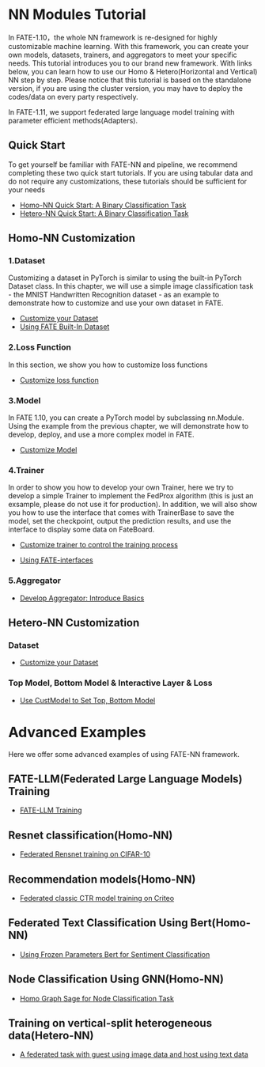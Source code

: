 # NN Modules Tutorial

In FATE-1.10，the whole NN framework is re-designed for highly customizable machine learning. 
With this framework, you can create your own models, datasets, trainers, and aggregators to meet your specific needs. 
This tutorial introduces you to our brand new framework. With links below, you can learn how to use our Homo & Hetero(Horizontal and Vertical) NN step by step. Please notice that this tutorial is based on the standalone version, if you are using the cluster version, you may have to deploy the codes/data 
on every party respectively.

In FATE-1.11, we support federated large language model training with parameter efficient methods(Adapters).

## Quick Start

To get yourself be familiar with FATE-NN and pipeline, we recommend completing these two quick start tutorials. If you are using tabular data and do not require any customizations, these tutorials should be sufficient for your needs

- [Homo-NN Quick Start: A Binary Classification Task](Homo-NN-Quick-Start.ipynb)
- [Hetero-NN Quick Start: A Binary Classification Task](Hetero-NN-Quick-Start.ipynb)

## Homo-NN Customization
  
### 1.Dataset 

Customizing a dataset in PyTorch is similar to using the built-in PyTorch Dataset class. In this chapter, we will use a simple image classification task - the MNIST Handwritten Recognition dataset - as an example to demonstrate how to customize and use your own dataset in FATE.

- [Customize your Dataset](Homo-NN-Customize-your-Dataset.ipynb)
- [Using FATE Built-In Dataset](Introduce-Built-In-Dataset.ipynb)


### 2.Loss Function

In this section, we show you how to customize loss functions

- [Customize loss function](Homo-NN-Customize-Loss.ipynb)
  
### 3.Model

In FATE 1.10, you can create a PyTorch model by subclassing nn.Module. Using the example from the previous chapter, we will demonstrate how to develop, deploy, and use a more complex model in FATE.

- [Customize Model](Homo-NN-Customize-Model.ipynb)


### 4.Trainer

In order to show you how to develop your own Trainer, here we try to develop a simple Trainer to implement the FedProx algorithm (this is just an exsample, please do not use it for production). In addition, we will also show you how to use the interface that comes with TrainerBase to save the model, set the checkpoint, output the prediction results, and use the interface to display some data on FateBoard.

- [Customize trainer to control the training process](Homo-NN-Customize-Trainer.ipynb)

- [Using FATE-interfaces](Homo-NN-Trainer-Interfaces.ipynb)


### 5.Aggregator

- [Develop Aggregator: Introduce Basics](Homo-NN-aggregator.ipynb)


## Hetero-NN Customization

### Dataset

- [Customize your Dataset](Hetero-NN-Customize-Dataset.ipynb)

### Top Model, Bottom Model & Interactive Layer & Loss

- [Use CustModel to Set Top, Bottom Model](Hetero-NN-Customize-Model.ipynb)


# Advanced Examples

Here we offer some advanced examples of using FATE-NN framework.

## FATE-LLM(Federated Large Language Models) Training

- [FATE-LLM Training](https://github.com/FederatedAI/FATE-LLM/blob/main/README.md)

## Resnet classification(Homo-NN)

- [Federated Rensnet training on CIFAR-10](Resnet-example.ipynb)

## Recommendation models(Homo-NN)

- [Federated classic CTR model training on Criteo](CTR-example.ipynb)

## Federated Text Classification Using Bert(Homo-NN)

- [Using Frozen Parameters Bert for Sentiment Classification](Bert-example.ipynb)

## Node Classification Using GNN(Homo-NN)

- [Homo Graph Sage for Node Classification Task](Homo-Graph.ipynb)

## Training on vertical-split heterogeneous data(Hetero-NN)

- [A federated task with guest using image data and host using text data](Hetero-NN-Mix-Task.ipynb)

